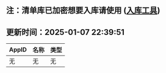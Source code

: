 ## 注：清单库已加密想要入库请使用 ([入库工具](https://github.com/BlankTMing/ManifestAutoUpdate/releases))

## 更新时间：2025-01-07 22:39:51
| AppID | 名称 | 类型  |
| :-------------------- | :----------------------------- | :----------- |
| 无 | 无 | 无 |
